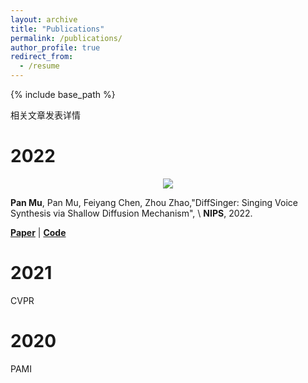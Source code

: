 ```yaml
---
layout: archive
title: "Publications"
permalink: /publications/
author_profile: true
redirect_from:
  - /resume
---
```


{% include base_path %}


相关文章发表详情

2022
======
<!--
<div class='paper-box'><div class='paper-box-image'><div><div class="badge">NIPS 2022</div><img src='https://github.com/liuyang079/liuyang079.github.io/tree/master/images/mp_article_test1.png' alt="sym" width="100%"></div></div>
<div class='paper-box-text' markdown="1">
-->
<div  align="center">
 <img src="https://github.com/liuyang079/liuyang079.github.io/tree/master/images/mp_article_test1.png"  align=center />
</div>

**Pan Mu**, Pan Mu, Feiyang Chen, Zhou Zhao,"DiffSinger: Singing Voice Synthesis via Shallow Diffusion Mechanism", \\
**NIPS**, 2022.

[**Paper**](https://proceedings.neurips.cc/paper/2019/file/f63f65b503e22cb970527f23c9ad7db1-Paper.pdf) \| [**Code**](https://github.com/liuyang079/liuyang079.github.io)
</div>
</div>

2021
======
CVPR

2020
======
PAMI

